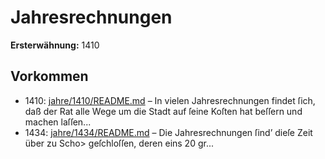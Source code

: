 # Jahresrechnungen

**Ersterwähnung:** 1410

## Vorkommen
- 1410: [jahre/1410/README.md](../jahre/1410/README.md) – In vielen Jahresrechnungen findet ſich, daß der Rat
alle Wege um die Stadt auf ſeine Koſten hat beſſern
und machen laſſen...
- 1434: [jahre/1434/README.md](../jahre/1434/README.md) – Die Jahresrechnungen ſind’ dieſe Zeit über zu Scho>
geſchloſſen, deren eins 20 gr...
